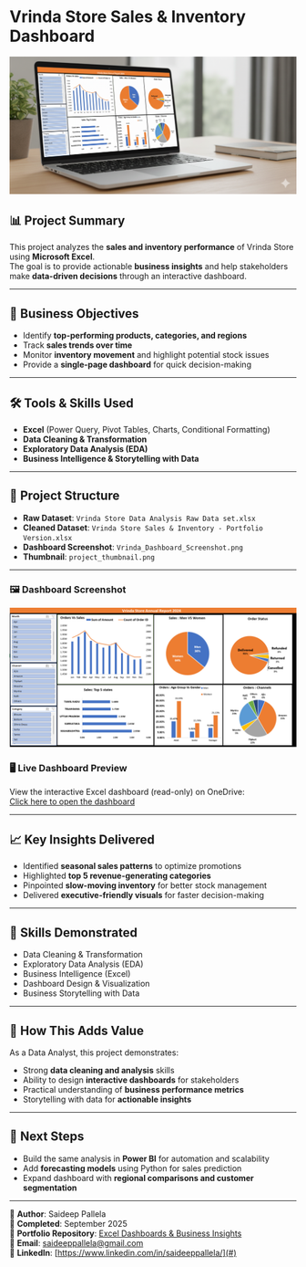 # Vrinda Store Sales & Inventory Dashboard  

![Project Thumbnail](./project%20thumbnail.png)  

## 📊 Project Summary  
This project analyzes the **sales and inventory performance** of Vrinda Store using **Microsoft Excel**.  
The goal is to provide actionable **business insights** and help stakeholders make **data-driven decisions** through an interactive dashboard.  

---

## 🎯 Business Objectives  
- Identify **top-performing products, categories, and regions**  
- Track **sales trends over time**  
- Monitor **inventory movement** and highlight potential stock issues  
- Provide a **single-page dashboard** for quick decision-making  

---

## 🛠️ Tools & Skills Used  
- **Excel** (Power Query, Pivot Tables, Charts, Conditional Formatting)  
- **Data Cleaning & Transformation**  
- **Exploratory Data Analysis (EDA)**  
- **Business Intelligence & Storytelling with Data**  

---

## 📂 Project Structure  

- **Raw Dataset**: `Vrinda Store Data Analysis Raw Data set.xlsx`  
- **Cleaned Dataset**: `Vrinda Store Sales & Inventory - Portfolio Version.xlsx`  
- **Dashboard Screenshot**: `Vrinda_Dashboard_Screenshot.png`  
- **Thumbnail**: `project_thumbnail.png`

---
### 🖼️ Dashboard Screenshot

![Vrinda Dashboard](./Vrinda%20Dashboard%20Screenshot.png)


### 🖥️ Live Dashboard Preview
View the interactive Excel dashboard (read-only) on OneDrive:  
[Click here to open the dashboard](https://1drv.ms/x/c/2bb7e29997cf6540/EUBlz5eZ4rcggCsXAQAAAAABBIrEYQcBeHKtZO1HrdcwsQ?e=idnZEa)

---

## 📈 Key Insights Delivered  
- Identified **seasonal sales patterns** to optimize promotions  
- Highlighted **top 5 revenue-generating categories**  
- Pinpointed **slow-moving inventory** for better stock management  
- Delivered **executive-friendly visuals** for faster decision-making  

---

## 🧩 Skills Demonstrated  
- Data Cleaning & Transformation  
- Exploratory Data Analysis (EDA)  
- Business Intelligence (Excel)  
- Dashboard Design & Visualization  
- Business Storytelling with Data  

---

## 🚀 How This Adds Value  
As a Data Analyst, this project demonstrates:  
- Strong **data cleaning and analysis** skills  
- Ability to design **interactive dashboards** for stakeholders  
- Practical understanding of **business performance metrics**  
- Storytelling with data for **actionable insights**  

---

## 🔗 Next Steps  
- Build the same analysis in **Power BI** for automation and scalability  
- Add **forecasting models** using Python for sales prediction  
- Expand dashboard with **regional comparisons and customer segmentation**  

---

👤 **Author**: Saideep Pallela  
📅 **Completed**: September 2025  
🔗 **Portfolio Repository**: [Excel Dashboards & Business Insights](https://github.com/saideeppallela/explore-my-7-excel-data-analytics-projects)  
📧 **Email**: saideeppallela@gmail.com  
💼 **LinkedIn**: [https://www.linkedin.com/in/saideeppallela/](#)  
